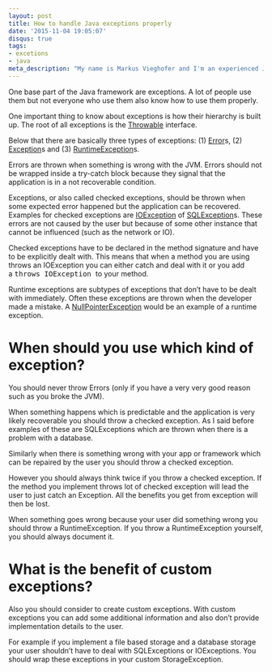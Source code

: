 ```yaml
---
layout: post
title: How to handle Java exceptions properly
date: '2015-11-04 19:05:07'
disqus: true
tags:
- excetions
- java
meta_description: "My name is Markus Vieghofer and I'm an experienced Java developer located in Austria. I write about Java, Android and other technology stuff."
---
```



One base part of the Java framework are exceptions. A lot of people use them but not everyone who use them also know how to use them properly.

One important thing to know about exceptions is how their hierarchy is built up. The root of all exceptions is the [Throwable](http://docs.oracle.com/javase/7/docs/api/index.html?java/lang/Throwable.html) interface.

Below that there are basically three types of exceptions: (1) [Error](http://docs.oracle.com/javase/7/docs/api/java/lang/Error.html)s, (2) [Exception](http://docs.oracle.com/javase/7/docs/api/java/lang/Exception.html)s and (3) [RuntimeException](http://docs.oracle.com/javase/7/docs/api/java/lang/RuntimeException.html)s.

Errors are thrown when something is wrong with the JVM. Errors should not be wrapped inside a try-catch block because they signal that the application is in a not recoverable condition.

Exceptions, or also called checked exceptions, should be thrown when some expected error happened but the application can be recovered. Examples for checked exceptions are [IOException](http://docs.oracle.com/javase/7/docs/api/java/io/IOException.html) of [SQLException](http://docs.oracle.com/javase/7/docs/api/java/sql/SQLException.html)s. These errors are not caused by the user but because of some other instance that cannot be influenced (such as the network or IO).

Checked exceptions have to be declared in the method signature and have to be explicitly dealt with. This means that when a method you are using throws an IOException you can either catch and deal with it or you add a <span style="font-family: monospace;">throws IOException </span>to your method.

Runtime exceptions are subtypes of exceptions that don’t have to be dealt with immediately. Often these exceptions are thrown when the developer made a mistake. A [NullPointerException](http://docs.oracle.com/javase/7/docs/api/java/lang/NullPointerException.html) would be an example of a runtime exception.


# When should you use which kind of exception?

You should never throw Errors (only if you have a very very good reason such as you broke the JVM).

When something happens which is predictable and the application is very likely recoverable you should throw a checked exception. As I said before examples of these are SQLExceptions which are thrown when there is a problem with a database.

Similarly when there is something wrong with your app or framework which can be repaired by the user you should throw a checked exception.

However you should always think twice if you throw a checked exception. If the method you implement throws lot of checked exception will lead the user to just catch an Exception. All the benefits you get from exception will then be lost.

When something goes wrong because your user did something wrong you should throw a RuntimeException. If you throw a RuntimeException yourself, you should always document it.


# What is the benefit of custom exceptions?

Also you should consider to create custom exceptions. With custom exceptions you can add some additional information and also don’t provide implementation details to the user.

For example if you implement a file based storage and a database storage your user shouldn’t have to deal with SQLExceptions or IOExceptions. You should wrap these exceptions in your custom StorageException.
